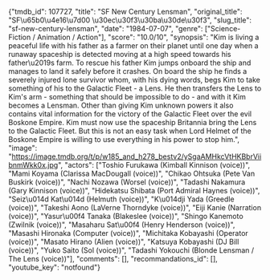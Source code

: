 {"tmdb_id": 107727, "title": "SF New Century Lensman", "original_title": "SF\u65b0\u4e16\u7d00 \u30ec\u30f3\u30ba\u30de\u30f3", "slug_title": "sf-new-century-lensman", "date": "1984-07-07", "genre": ["Science-Fiction / Animation / Action"], "score": "10.0/10", "synopsis": "Kim is living a peaceful life with his father as a farmer on their planet until one day when a runaway spaceship is detected moving at a high speed towards his father\u2019s farm. To rescue his father Kim jumps onboard the ship and manages to land it safely before it crashes. On board the ship he finds a severely injured lone survivor whom, with his dying words, begs Kim to take something of his to the Galactic Fleet - a Lens. He then transfers the Lens to Kim's arm - something that should be impossible to do -  and with it Kim becomes a Lensman. Other than giving Kim unknown powers it also contains vital information for the victory of the Galactic Fleet over the evil Boskone Empire. Kim must now use the spaceship Britannia bring the Lens to the Galactic Fleet. But this is not an easy task when Lord Helmet of the Boskone Empire is willing to use everything in his power to stop him.", "image": "https://image.tmdb.org/t/p/w185_and_h278_bestv2/ySgaAMHkcVtHKBbrViibnmWkk0x.jpg", "actors": ["Toshio Furukawa (Kimball Kinnison (voice))", "Mami Koyama (Clarissa MacDougall (voice))", "Chikao Ohtsuka (Pete Van Buskirk (voice))", "Nachi Nozawa (Worsel (voice))", "Tadashi Nakamura (Gary Kinnison (voice))", "Hidekatsu Shibata (Port Admiral Haynes (voice))", "Seiz\u014d Kat\u014d (Helmuth (voice))", "K\u014dji Yada (Greedle (voice))", "Takeshi Aono (LaVerne Thorndyke (voice))", "Eiji Kanie (Narration (voice))", "Yasur\u00f4 Tanaka (Blakeslee (voice))", "Shingo Kanemoto (Zwilnik (voice))", "Masaharu Sat\u00f4 (Henry Henderson (voice))", "Masashi Hironaka (Computer (voice))", "Michitaka Kobayashi (Operator (voice))", "Masato Hirano (Alien (voice))", "Katsuya Kobayashi (DJ Bill (voice))", "Yuko Saito (Sol (voice))", "Tadashi Yokouchi (Blonde Lensman / The Lens (voice))"], "comments": [], "recommandations_id": [], "youtube_key": "notfound"}